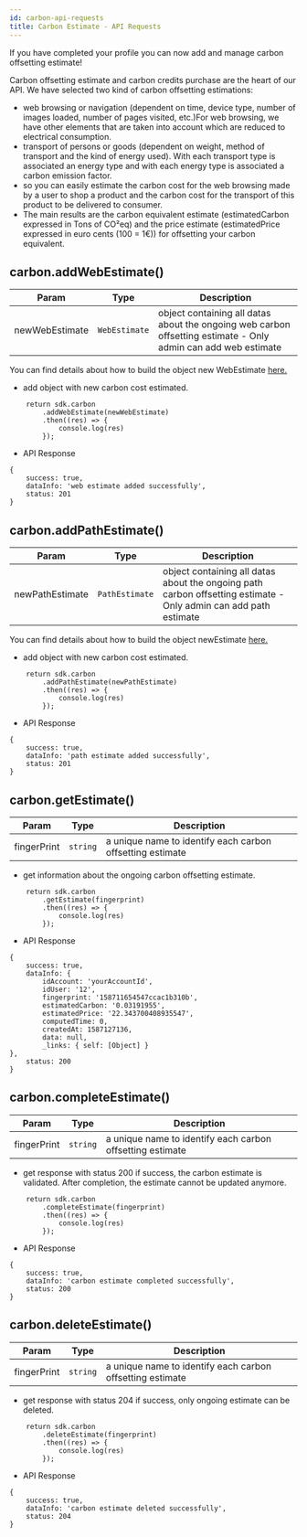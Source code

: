 ```yaml
---
id: carbon-api-requests
title: Carbon Estimate - API Requests
---
```


If you have completed your profile you can now add and manage carbon offsetting estimate!

Carbon offsetting estimate and carbon credits purchase are the heart of our API.
We have selected two kind of carbon offsetting estimations:
- web browsing or navigation (dependent on time, device type, number of images loaded, number of pages visited, etc.)For web browsing, we have other elements that are taken into account which are reduced to electrical consumption.
- transport of persons or goods (dependent on weight, method of transport and the kind of energy used). With each transport type is associated an energy type and with each energy type is associated a carbon emission factor. 
- so you can easily estimate the carbon cost for the web browsing made by a user to shop a product and the carbon cost for the transport of this product to be delivered to consumer.
- The main results are the carbon equivalent estimate (estimatedCarbon expressed in Tons of CO²eq) and the price estimate (estimatedPrice expressed in euro cents (100 = 1€)) for offsetting your carbon equivalent. 

## carbon.addWebEstimate()
| Param | Type | Description |
| --- | --- | --- |
| newWebEstimate | <code>WebEstimate</code> | object containing all datas about the ongoing web carbon offsetting estimate - Only admin can add web estimate |
You can find details about how to build the object new WebEstimate [here.](carbon-data#web-estimate-)
- add object with new carbon cost estimated.
```
    return sdk.carbon
        .addWebEstimate(newWebEstimate)
        .then((res) => {
            console.log(res)
        });
```
- API Response
```
{
    success: true,
    dataInfo: 'web estimate added successfully',
    status: 201
}
```

## carbon.addPathEstimate()
| Param | Type | Description |
| --- | --- | --- |
| newPathEstimate | <code>PathEstimate</code> | object containing all datas about the ongoing path carbon offsetting estimate - Only admin can add path estimate |
You can find details about how to build the object newEstimate [here.](carbon-data#path-estimate-)
- add object with new carbon cost estimated.
```
    return sdk.carbon
        .addPathEstimate(newPathEstimate)
        .then((res) => {
            console.log(res)
        });
```
- API Response
```
{
    success: true,
    dataInfo: 'path estimate added successfully',
    status: 201
}
```
## carbon.getEstimate()
| Param | Type | Description |
| --- | --- | --- |
| fingerPrint | <code>string</code> | a unique name to identify each carbon offsetting estimate |
- get information about the ongoing carbon offsetting estimate.
```
    return sdk.carbon
        .getEstimate(fingerprint)
        .then((res) => {
            console.log(res)
        });
```
- API Response
```
{
    success: true,
    dataInfo: {
        idAccount: 'yourAccountId',
        idUser: '12',
        fingerprint: '158711654547ccac1b310b',
        estimatedCarbon: '0.03191955',
        estimatedPrice: '22.343700408935547',
        computedTime: 0,
        createdAt: 1587127136,
        data: null,
        _links: { self: [Object] }
},
    status: 200
}
```
## carbon.completeEstimate()
| Param | Type | Description |
| --- | --- | --- |
| fingerPrint | <code>string</code> | a unique name to identify each carbon offsetting estimate |
- get response with status 200 if success, the carbon estimate is validated. After completion, the estimate cannot be updated anymore.
```
    return sdk.carbon
        .completeEstimate(fingerprint)
        .then((res) => {
            console.log(res)
        });
```
- API Response
```
{
    success: true,
    dataInfo: 'carbon estimate completed successfully',
    status: 200
}
```
## carbon.deleteEstimate()
| Param | Type | Description |
| --- | --- | --- |
| fingerPrint | <code>string</code> | a unique name to identify each carbon offsetting estimate |
- get response with status 204 if success, only ongoing estimate can be deleted.  
```
    return sdk.carbon
        .deleteEstimate(fingerprint)
        .then((res) => {
            console.log(res)
        });
```
- API Response
```
{
    success: true,
    dataInfo: 'carbon estimate deleted successfully',
    status: 204
}
```